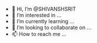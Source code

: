 - 👋 Hi, I’m @SHIVANSHSRIT
- 👀 I’m interested in ...
- 🌱 I’m currently learning ...
- 💞️ I’m looking to collaborate on ...
- 📫 How to reach me ...

<!---
SHIVANSHSRIT/SHIVANSHSRIT is a ✨ special ✨ repository because its `README.md` (this file) appears on your GitHub profile.
You can click the Preview link to take a look at your changes.
--->
